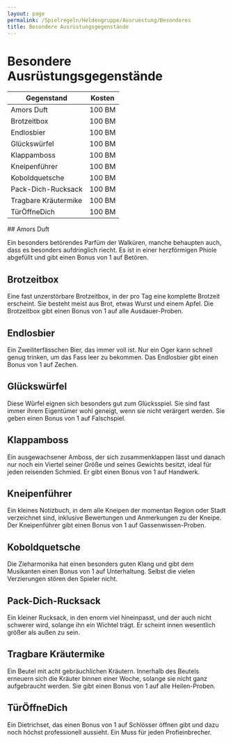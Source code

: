 ```yaml
---
layout: page
permalink: /Spielregeln/Heldengruppe/Ausruestung/Besonderes
title: Besondere Ausrüstungsgegenstände
---
```


# Besondere Ausrüstungsgegenstände

<table>
<thead>
<tr><th>Gegenstand</th><th>Kosten</th></tr>
</thead>
<tbody>
<tr><td>Amors Duft</td><td>100 BM</td></tr>
<tr><td>Brotzeitbox</td><td>100 BM</td></tr>
<tr><td>Endlosbier</td><td>100 BM</td></tr>
<tr><td>Glückswürfel</td><td>100 BM</td></tr>
<tr><td>Klappamboss</td><td>100 BM</td></tr>
<tr><td>Kneipenführer</td><td>100 BM</td></tr>
<tr><td>Koboldquetsche</td><td>100 BM</td></tr>
<tr><td>Pack-Dich-Rucksack</td><td>100 BM</td></tr>
<tr><td>Tragbare Kräutermike</td><td>100 BM</td></tr>
<tr><td>TürÖffneDich</td><td>100 BM</td></tr>
</tbody>
</table>
## Amors Duft

Ein besonders betörendes Parfüm der Walküren, manche behaupten auch, dass es besonders aufdringlich riecht. Es ist in einer herzförmigen Phiole abgefüllt und gibt einen Bonus von 1 auf Betören.

## Brotzeitbox

Eine fast unzerstörbare Brotzeitbox, in der pro Tag eine komplette Brotzeit erscheint. Sie besteht meist aus Brot, etwas Wurst und einem Apfel. Die Brotzeitbox gibt einen Bonus von 1 auf alle Ausdauer-Proben. 

## Endlosbier

Ein Zweiliterfässchen Bier, das immer voll ist. Nur ein Oger kann schnell genug trinken, um das Fass leer zu bekommen. Das Endlosbier gibt einen Bonus von 1 auf Zechen.

## Glückswürfel

Diese Würfel eignen sich besonders gut zum Glücksspiel. Sie sind fast immer ihrem Eigentümer wohl geneigt, wenn sie nicht verärgert werden. Sie geben einen Bonus von 1 auf Falschspiel.

## Klappamboss

Ein ausgewachsener Amboss, der sich zusammenklappen lässt und danach nur noch ein Viertel seiner Größe und seines Gewichts besitzt, ideal für jeden reisenden Schmied. Er gibt einen Bonus von 1 auf Handwerk.

## Kneipenführer

Ein kleines Notizbuch, in dem alle Kneipen der momentan Region oder Stadt verzeichnet sind, inklusive Bewertungen und Anmerkungen zu der Kneipe. Der Kneipenführer gibt einen Bonus von 1 auf Gassenwissen-Proben.

## Koboldquetsche

Die Zieharmonika hat einen besonders guten Klang und gibt dem Musikanten einen Bonus von 1 auf Unterhaltung. Selbst die vielen Verzierungen stören den Spieler nicht.

## Pack-Dich-Rucksack

Ein kleiner Rucksack, in den enorm viel hineinpasst, und der auch nicht schwerer wird, solange ihn ein Wichtel trägt. Er scheint innen wesentlich größer als außen zu sein.

## Tragbare Kräutermike

Ein Beutel mit acht gebräuchlichen Kräutern. Innerhalb des Beutels erneuern sich die Kräuter binnen einer Woche, solange sie nicht ganz aufgebraucht werden. Sie gibt einen Bonus von 1 auf alle Heilen-Proben.

## TürÖffneDich

Ein Dietrichset, das einen Bonus von 1 auf Schlösser öffnen gibt und dazu noch höchst professionell aussieht. Ein Muss für jeden Profieinbrecher.

